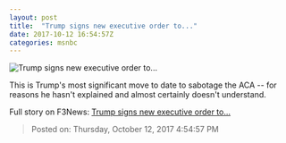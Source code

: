 ```yaml
---
layout: post
title:  "Trump signs new executive order to..."
date: 2017-10-12 16:54:57Z
categories: msnbc
---
```


![Trump signs new executive order to...](http://www.msnbc.com/sites/msnbc/files/styles/ratio--1_91-1--1200x630/public/trump_kissinger_hceo_171010.jpg?itok=Sm56Y9LI)

This is Trump's most significant move to date to sabotage the ACA -- for reasons he hasn't explained and almost certainly doesn't understand.


Full story on F3News: [Trump signs new executive order to...](http://www.f3nws.com/n/RWux3C)

> Posted on: Thursday, October 12, 2017 4:54:57 PM
